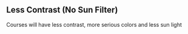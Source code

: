 ## Less Contrast (No Sun Filter)

Courses will have less contrast, more serious colors and less sun light